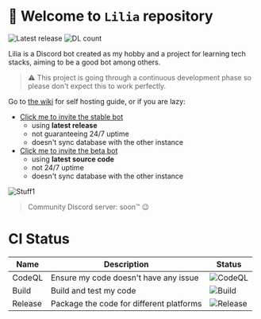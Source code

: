# :tada: Welcome to `Lilia` repository

![Latest release](https://badgen.net/github/release/Swyreee/Lilia/stable?icon=github)
![DL count](https://badgen.net/github/assets-dl/Swyreee/Lilia?icon=github)

Lilia is a Discord bot created as my hobby and a project for learning tech stacks, aiming to be a good bot among others.

> :warning: This project is going through a continuous development phase so please don't expect this to work perfectly.

Go to [the wiki](https://github.com/Swyreee/Lilia/wiki) for self hosting guide, or if you are lazy:

- [Click me to invite the stable bot](https://discord.com/api/oauth2/authorize?client_id=884066006115442708&permissions=1514282150998&scope=bot%20applications.commands)
  - using **latest release**
  - not guaranteeing 24/7 uptime
  - doesn't sync database with the other instance
- [Click me to invite the beta bot](https://discord.com/oauth2/authorize?client_id=828266823697825822&scope=bot%20applications.commands&permissions=412585806918)
  - using **latest source code**
  - not 24/7 uptime
  - doesn't sync database with the other instance
  
![Stuff1](https://img.shields.io/badge/%E2%9D%A4%EF%B8%8FMade%20with%20love%20by-Swyrin%237193-red?style=for-the-badge&logo=discord)

> Community Discord server: soon:tm: :wink:

# CI Status

| Name    | Description                              | Status                                                                                      |
|---------|------------------------------------------|---------------------------------------------------------------------------------------------|
| CodeQL  | Ensure my code doesn't have any issue    | ![CodeQL](https://github.com/Swyreee/Lilia/actions/workflows/codeql-analysis.yml/badge.svg) |
| Build   | Build and test my code                   | ![Build](https://github.com/Swyreee/Lilia/actions/workflows/dotnet.yml/badge.svg)           |
| Release | Package the code for different platforms | ![Release](https://github.com/Swyreee/Lilia/actions/workflows/release.yml/badge.svg)        |